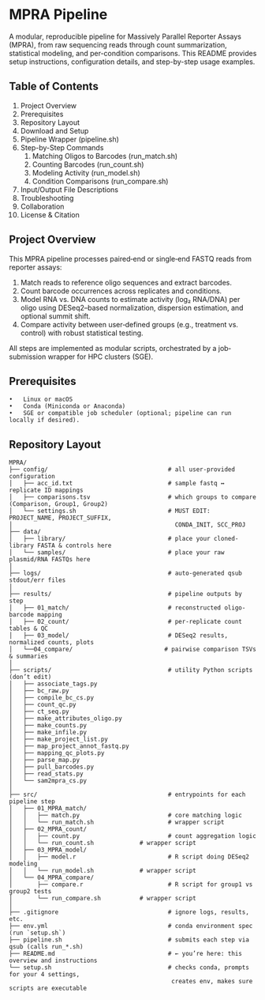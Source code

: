 # MPRA Pipeline
A modular, reproducible pipeline for Massively Parallel Reporter Assays (MPRA), from raw sequencing reads through count summarization, statistical modeling, and per-condition comparisons. This README provides setup instructions, configuration details, and step-by-step usage examples.

## Table of Contents
1.	Project Overview
2.	Prerequisites
3.	Repository Layout
4.	Download and Setup
5.	Pipeline Wrapper (pipeline.sh)
6.	Step-by-Step Commands
  	1. Matching Oligos to Barcodes (run_match.sh)
  	2. Counting Barcodes (run_count.sh)
  	3. Modeling Activity (run_model.sh)
  	4. Condition Comparisons (run_compare.sh)
7.	Input/Output File Descriptions
8.	Troubleshooting
9.	Collaboration
11.	License & Citation


## Project Overview
This MPRA pipeline processes paired‐end or single‐end FASTQ reads from reporter assays:

1.	Match reads to reference oligo sequences and extract barcodes.
2.	Count barcode occurrences across replicates and conditions.
3.	Model RNA vs. DNA counts to estimate activity (log₂ RNA/DNA) per oligo using DESeq2–based normalization, dispersion estimation, and optional summit shift.
4.	Compare activity between user‐defined groups (e.g., treatment vs. control) with robust statistical testing.

All steps are implemented as modular scripts, orchestrated by a job‐submission wrapper for HPC clusters (SGE).

## Prerequisites
	•	Linux or macOS
	•	Conda (Miniconda or Anaconda)
	•	SGE or compatible job scheduler (optional; pipeline can run locally if desired).

## Repository Layout

```
MPRA/
├── config/                                  # all user‐provided configuration
│   ├── acc_id.txt                           # sample fastq ↔ replicate ID mappings
│   ├── comparisons.tsv                      # which groups to compare (Comparison, Group1, Group2)
│   └── settings.sh                          # MUST EDIT: PROJECT_NAME, PROJECT_SUFFIX,
│                                              CONDA_INIT, SCC_PROJ
├── data/
│   ├── library/                             # place your cloned‐library FASTA & controls here
│   └── samples/                             # place your raw plasmid/RNA FASTQs here
│
├── logs/                                    # auto‐generated qsub stdout/err files
│
├── results/                                 # pipeline outputs by step
│   ├── 01_match/                            # reconstructed oligo-barcode mapping
│   ├── 02_count/                            # per-replicate count tables & QC
│   ├── 03_model/                            # DESeq2 results, normalized counts, plots
│   └──04_compare/                          # pairwise comparison TSVs & summaries
│
├── scripts/                                 # utility Python scripts (don’t edit)
│   ├── associate_tags.py
│   ├── bc_raw.py
│   ├── compile_bc_cs.py
│   ├── count_qc.py
│   ├── ct_seq.py
│   ├── make_attributes_oligo.py
│   ├── make_counts.py
│   ├── make_infile.py
│   ├── make_project_list.py
│   ├── map_project_annot_fastq.py
│   ├── mapping_qc_plots.py
│   ├── parse_map.py
│   ├── pull_barcodes.py
│   ├── read_stats.py
│   └── sam2mpra_cs.py
│
├── src/                                     # entrypoints for each pipeline step
│   ├── 01_MPRA_match/
│   │   ├── match.py                         # core matching logic
│   │   └── run_match.sh                     # wrapper script
│   ├── 02_MPRA_count/
│   │   ├── count.py                         # count aggregation logic
│   │   └── run_count.sh		     # wrapper script
│   ├── 03_MPRA_model/
│   │   ├── model.r                          # R script doing DESeq2 modeling
│   │   └── run_model.sh		     # wrapper script
│   └── 04_MPRA_compare/
│       ├── compare.r                        # R script for group1 vs group2 tests
│       └── run_compare.sh		     # wrapper script
│
├── .gitignore                               # ignore logs, results, etc.
├── env.yml                                  # conda environment spec (run `setup.sh`)
├── pipeline.sh                              # submits each step via qsub (calls run_*.sh)
├── README.md                                # ← you’re here: this overview and instructions
└── setup.sh                                 # checks conda, prompts for your 4 settings,
                                              creates env, makes sure scripts are executable
```
